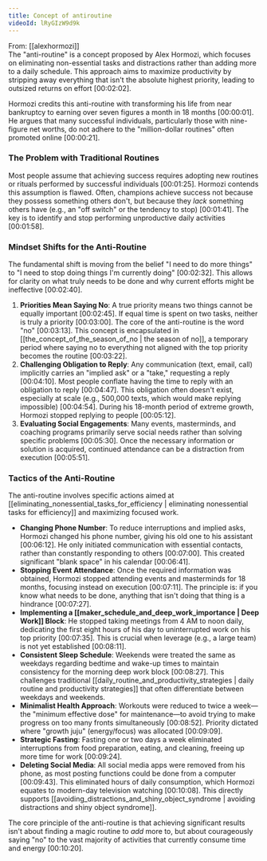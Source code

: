 ```yaml
---
title: Concept of antiroutine
videoId: lRyGIzW9d9k
---
```


From: [[alexhormozi]] <br/> 
The "anti-routine" is a concept proposed by Alex Hormozi, which focuses on eliminating non-essential tasks and distractions rather than adding more to a daily schedule. This approach aims to maximize productivity by stripping away everything that isn't the absolute highest priority, leading to outsized returns on effort <a class="yt-timestamp" data-t="00:02:02">[00:02:02]</a>.

Hormozi credits this anti-routine with transforming his life from near bankruptcy to earning over seven figures a month in 18 months <a class="yt-timestamp" data-t="00:00:01">[00:00:01]</a>. He argues that many successful individuals, particularly those with nine-figure net worths, do not adhere to the "million-dollar routines" often promoted online <a class="yt-timestamp" data-t="00:00:21">[00:00:21]</a>.

### The Problem with Traditional Routines

Most people assume that achieving success requires adopting new routines or rituals performed by successful individuals <a class="yt-timestamp" data-t="00:01:25">[00:01:25]</a>. Hormozi contends this assumption is flawed. Often, champions achieve success not because they possess something others don't, but because they *lack* something others have (e.g., an "off switch" or the tendency to stop) <a class="yt-timestamp" data-t="00:01:41">[00:01:41]</a>. The key is to identify and stop performing unproductive daily activities <a class="yt-timestamp" data-t="00:01:58">[00:01:58]</a>.

### Mindset Shifts for the Anti-Routine

The fundamental shift is moving from the belief "I need to do more things" to "I need to stop doing things I'm currently doing" <a class="yt-timestamp" data-t="00:02:32">[00:02:32]</a>. This allows for clarity on what truly needs to be done and why current efforts might be ineffective <a class="yt-timestamp" data-t="00:02:40">[00:02:40]</a>.

1.  **Priorities Mean Saying No**: A true priority means two things cannot be equally important <a class="yt-timestamp" data-t="00:02:45">[00:02:45]</a>. If equal time is spent on two tasks, neither is truly a priority <a class="yt-timestamp" data-t="00:03:00">[00:03:00]</a>. The core of the anti-routine is the word "no" <a class="yt-timestamp" data-t="00:03:13">[00:03:13]</a>. This concept is encapsulated in [[the_concept_of_the_season_of_no | the season of no]], a temporary period where saying no to everything not aligned with the top priority becomes the routine <a class="yt-timestamp" data-t="00:03:22">[00:03:22]</a>.
2.  **Challenging Obligation to Reply**: Any communication (text, email, call) implicitly carries an "implied ask" or a "take," requesting a reply <a class="yt-timestamp" data-t="00:04:10">[00:04:10]</a>. Most people conflate having the time to reply with an obligation to reply <a class="yt-timestamp" data-t="00:04:47">[00:04:47]</a>. This obligation often doesn't exist, especially at scale (e.g., 500,000 texts, which would make replying impossible) <a class="yt-timestamp" data-t="00:04:54">[00:04:54]</a>. During his 18-month period of extreme growth, Hormozi stopped replying to people <a class="yt-timestamp" data-t="00:05:12">[00:05:12]</a>.
3.  **Evaluating Social Engagements**: Many events, masterminds, and coaching programs primarily serve social needs rather than solving specific problems <a class="yt-timestamp" data-t="00:05:30">[00:05:30]</a>. Once the necessary information or solution is acquired, continued attendance can be a distraction from execution <a class="yt-timestamp" data-t="00:05:51">[00:05:51]</a>.

### Tactics of the Anti-Routine

The anti-routine involves specific actions aimed at [[eliminating_nonessential_tasks_for_efficiency | eliminating nonessential tasks for efficiency]] and maximizing focused work.

*   **Changing Phone Number**: To reduce interruptions and implied asks, Hormozi changed his phone number, giving his old one to his assistant <a class="yt-timestamp" data-t="00:06:12">[00:06:12]</a>. He only initiated communication with essential contacts, rather than constantly responding to others <a class="yt-timestamp" data-t="00:07:00">[00:07:00]</a>. This created significant "blank space" in his calendar <a class="yt-timestamp" data-t="00:06:41">[00:06:41]</a>.
*   **Stopping Event Attendance**: Once the required information was obtained, Hormozi stopped attending events and masterminds for 18 months, focusing instead on execution <a class="yt-timestamp" data-t="00:07:11">[00:07:11]</a>. The principle is: if you know what needs to be done, anything that isn't doing that thing is a hindrance <a class="yt-timestamp" data-t="00:07:27">[00:07:27]</a>.
*   **Implementing a [[maker_schedule_and_deep_work_importance | Deep Work]] Block**: He stopped taking meetings from 4 AM to noon daily, dedicating the first eight hours of his day to uninterrupted work on his top priority <a class="yt-timestamp" data-t="00:07:35">[00:07:35]</a>. This is crucial when leverage (e.g., a large team) is not yet established <a class="yt-timestamp" data-t="00:08:11">[00:08:11]</a>.
*   **Consistent Sleep Schedule**: Weekends were treated the same as weekdays regarding bedtime and wake-up times to maintain consistency for the morning deep work block <a class="yt-timestamp" data-t="00:08:27">[00:08:27]</a>. This challenges traditional [[daily_routine_and_productivity_strategies | daily routine and productivity strategies]] that often differentiate between weekdays and weekends.
*   **Minimalist Health Approach**: Workouts were reduced to twice a week—the "minimum effective dose" for maintenance—to avoid trying to make progress on too many fronts simultaneously <a class="yt-timestamp" data-t="00:08:52">[00:08:52]</a>. Priority dictated where "growth juju" (energy/focus) was allocated <a class="yt-timestamp" data-t="00:09:09">[00:09:09]</a>.
*   **Strategic Fasting**: Fasting one or two days a week eliminated interruptions from food preparation, eating, and cleaning, freeing up more time for work <a class="yt-timestamp" data-t="00:09:24">[00:09:24]</a>.
*   **Deleting Social Media**: All social media apps were removed from his phone, as most posting functions could be done from a computer <a class="yt-timestamp" data-t="00:09:43">[00:09:43]</a>. This eliminated hours of daily consumption, which Hormozi equates to modern-day television watching <a class="yt-timestamp" data-t="00:10:08">[00:10:08]</a>. This directly supports [[avoiding_distractions_and_shiny_object_syndrome | avoiding distractions and shiny object syndrome]].

The core principle of the anti-routine is that achieving significant results isn't about finding a magic routine to *add* more to, but about courageously saying "no" to the vast majority of activities that currently consume time and energy <a class="yt-timestamp" data-t="00:10:20">[00:10:20]</a>.